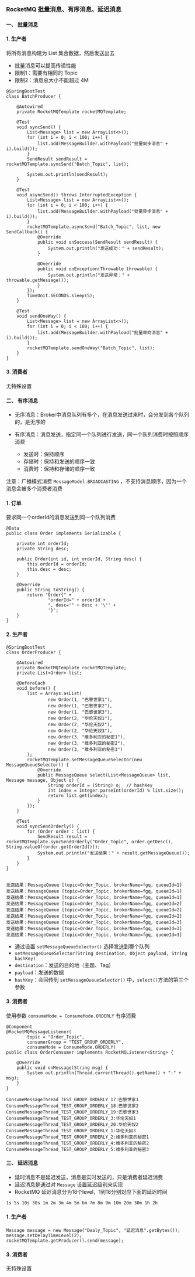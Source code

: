 ###  RocketMQ 批量消息、有序消息、延迟消息

#### 一、 批量消息
#### 1. 生产者
将所有消息构建为 List<Message> 集合数据，然后发送出去
* 批量消息可以提高传递性能
* 限制1：需要有相同的 Topic
* 限制2：消息总大小不能超过 4M

```
@SpringBootTest
class BatchProducer {

    @Autowired
    private RocketMQTemplate rocketMQTemplate;

    @Test
    void syncSend() {
        List<Message> list = new ArrayList<>();
        for (int i = 0; i < 100; i++) {
            list.add(MessageBuilder.withPayload("批量同步消息" + i).build());
        }
        SendResult sendResult = rocketMQTemplate.syncSend("Batch_Topic", list);

        System.out.println(sendResult);
    }

    @Test
    void asyncSend() throws InterruptedException {
        List<Message> list = new ArrayList<>();
        for (int i = 0; i < 100; i++) {
            list.add(MessageBuilder.withPayload("批量异步消息" + i).build());
        }
        rocketMQTemplate.asyncSend("Batch_Topic", list, new SendCallback() {
            @Override
            public void onSuccess(SendResult sendResult) {
                System.out.println("发送成功：" + sendResult);
            }

            @Override
            public void onException(Throwable throwable) {
                System.out.println("发送异常：" + throwable.getMessage());
            }
        });
        TimeUnit.SECONDS.sleep(5);
    }

    @Test
    void sendOneWay() {
        List<Message> list = new ArrayList<>();
        for (int i = 0; i < 100; i++) {
            list.add(MessageBuilder.withPayload("批量单向消息" + i).build());
        }
        rocketMQTemplate.sendOneWay("Batch_Topic", list);
    }
}
```




#### 3. 消费者
无特殊设置




#### 二、 有序消息
* 无序消息：Broker中消息队列有多个，在消息发送过来时，会分发到各个队列的，是无序的

* 有序消息：消息发送，指定同一个队列进行发送，同一个队列消费时按照顺序消费
    * 发送时：保持顺序
    * 存储时：保持和发送的顺序一致
    * 消费时：保持和存储的顺序一致

注意：广播模式消费 `MessageModel.BROADCASTING` ，不支持消息顺序，因为一个消息会被多个消费者消费
#### 1. 订单
要求同一个orderId的消息发送到同一个队列消费

```
@Data
public class Order implements Serializable {

    private int orderId;
    private String desc;

    public Order(int id, int orderId, String desc) {
        this.orderId = orderId;
        this.desc = desc;
    }

    @Override
    public String toString() {
        return "Order{" +
                "orderId=" + orderId +
                ", desc='" + desc + '\'' +
                '}';
    }
}
```



#### 2. 生产者
```
@SpringBootTest
class OrderProducer {

    @Autowired
    private RocketMQTemplate rocketMQTemplate;
    private List<Order> list;

    @BeforeEach
    void before() {
        list = Arrays.asList(
                new Order(1, "巴黎世家1"),
                new Order(1, "巴黎世家2"),
                new Order(1, "巴黎世家3"),
                new Order(2, "华伦天奴1"),
                new Order(2, "华伦天奴2"),
                new Order(2, "华伦天奴3"),
                new Order(3, "维多利亚的秘密1"),
                new Order(3, "维多利亚的秘密2"),
                new Order(3, "维多利亚的秘密3")
        );
        rocketMQTemplate.setMessageQueueSelector(new MessageQueueSelector() {
            @Override
            public MessageQueue select(List<MessageQueue> list, Message message, Object o) {
                String orderId = (String) o;  // hashKey
                int index = Integer.parseInt(orderId) % list.size();
                return list.get(index);
            }
        });
    }

    @Test
    void syncSendOrderly() {
        for (Order order : list) {
            SendResult result = rocketMQTemplate.syncSendOrderly("Order_Topic", order.getDesc(), String.valueOf(order.getOrderId()));
            System.out.println("发送结果：" + result.getMessageQueue());
        }
    }
}


发送结果：MessageQueue [topic=Order_Topic, brokerName=fgq, queueId=1]
发送结果：MessageQueue [topic=Order_Topic, brokerName=fgq, queueId=1]
发送结果：MessageQueue [topic=Order_Topic, brokerName=fgq, queueId=1]
发送结果：MessageQueue [topic=Order_Topic, brokerName=fgq, queueId=2]
发送结果：MessageQueue [topic=Order_Topic, brokerName=fgq, queueId=2]
发送结果：MessageQueue [topic=Order_Topic, brokerName=fgq, queueId=2]
发送结果：MessageQueue [topic=Order_Topic, brokerName=fgq, queueId=3]
发送结果：MessageQueue [topic=Order_Topic, brokerName=fgq, queueId=3]
发送结果：MessageQueue [topic=Order_Topic, brokerName=fgq, queueId=3]
```


* 通过设置 `setMessageQueueSelector()` 选择发送到哪个队列
* `setMessageQueueSelector(String destination, Object payload, String hashKey)` 
* `destination`：发送的目的地（主题、Tag）
* `payload`：发送的数据
* `hashKey`：会回传到 `setMessageQueueSelector()` 中，`select()`方法的第三个参数


#### 3. 消费者
使用参数 `consumeMode = ConsumeMode.ORDERLY` 有序消费

```
@Component
@RocketMQMessageListener(
        topic = "Order_Topic",
        consumerGroup = "TEST_GROUP_ORDERLY",
        consumeMode = ConsumeMode.ORDERLY)
public class OrderConsumer implements RocketMQListener<String> {

    @Override
    public void onMessage(String msg) {
        System.out.println(Thread.currentThread().getName() + ":" + msg);
    }
}

ConsumeMessageThread_TEST_GROUP_ORDERLY_17:巴黎世家1
ConsumeMessageThread_TEST_GROUP_ORDERLY_18:巴黎世家2
ConsumeMessageThread_TEST_GROUP_ORDERLY_19:巴黎世家3
ConsumeMessageThread_TEST_GROUP_ORDERLY_3:华伦天奴1
ConsumeMessageThread_TEST_GROUP_ORDERLY_20:华伦天奴2
ConsumeMessageThread_TEST_GROUP_ORDERLY_1:华伦天奴3
ConsumeMessageThread_TEST_GROUP_ORDERLY_2:维多利亚的秘密1
ConsumeMessageThread_TEST_GROUP_ORDERLY_4:维多利亚的秘密2
ConsumeMessageThread_TEST_GROUP_ORDERLY_5:维多利亚的秘密3
```


 
 
#### 三、 延迟消息
* 延时消息不是延迟发送，消息是实时发送的，只是消费者延迟消费
* 延迟消息是通过对 `Message` 设置延迟级别来实现
* RocketMQ 延迟消息分为18个level，1到18分别对应下面的延迟时间

``
1s 5s 10s 30s 1m 2m 3m 4m 5m 6m 7m 8m 9m 10m 20m 30m 1h 2h
``

#### 1. 生产者
```
Message message = new Message("Dealy_Topic", "延迟消息".getBytes());
message.setDelayTimeLevel(2);
rocketMQTemplate.getProducer().send(message);
```




#### 3. 消费者
无特殊设置
